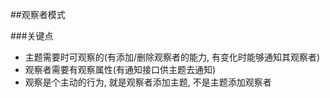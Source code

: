 ##观察者模式

###关键点
- 主题需要时可观察的(有添加/删除观察者的能力, 有变化时能够通知其观察者)
- 观察者需要有观察属性(有通知接口供主题去通知)
- 观察是个主动的行为, 就是观察者添加主题, 不是主题添加观察者